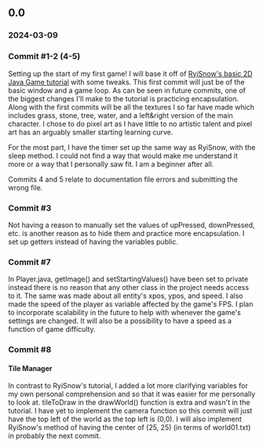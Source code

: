 ## 0.0 
### 2024-03-09
### Commit #1-2 (4-5)
Setting up the start of my first game! I will base it off of [RyiSnow's basic 2D Java Game tutorial](https://youtube.com/playlist?list=PL_QPQmz5C6WUF-pOQDsbsKbaBZqXj4qSq&si=SIBaFGlA1kHp2_1q) with some tweaks. This first commit will just be of the basic window and a game loop. As can be seen in future commits, one of the biggest changes I'll make to the tutorial is practicing encapsulation. Along with the first commits will be all the textures I so far have made which includes grass, stone, tree, water, and a left&right version of the main character. I chose to do pixel art as I have little to no artistic talent and pixel art has an arguably smaller starting learning curve.

For the most part, I have the timer set up the same way as RyiSnow, with the sleep method. I could not find a way that would make me understand it more or a way that I personally saw fit. I am a beginner after all.

Commits 4 and 5 relate to documentation file errors and submitting the wrong file.

### Commit #3
Not having a reason to manually set the values of upPressed, downPressed, etc. is another reason as to hide them and practice more encapsulation. I set up getters instead of having the variables public.

### Commit #7
In Player.java, getImage() and setStartingValues() have been set to private instead there is no reason that any other class in the project needs access to it. The same was made about all entity's xpos, ypos, and speed. I also made the speed of the player as variable affected by the game's FPS. I plan to incorporate scalability in the future to help with whenever the game's settings are changed. It will also be a possibility to have a speed as a function of game difficulty.

### Commit #8
#### Tile Manager
In contrast to RyiSnow's tutorial, I added a lot more clarifying variables for my own personal comprehension and so that it was easier for me personally to look at. tileToDraw in the drawWorld() function is extra and wasn't in the tutorial. I have yet to implement the camera function so this commit will just have the top left of the world as the top left is (0,0). I will also implement RyiSnow's method of having the center of (25, 25) (in terms of world01.txt) in probably the next commit.